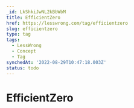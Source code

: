 ```yaml
---
_id: LkShkiJwNL2kBbWbM
title: EfficientZero
href: https://lesswrong.com/tag/efficientzero
slug: efficientzero
type: tag
tags:
  - LessWrong
  - Concept
  - Tag
synchedAt: '2022-08-29T10:47:18.003Z'
status: todo
---
```


# EfficientZero
